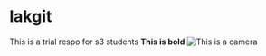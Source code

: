 # lakgit
This is a trial respo for s3 students
**This is bold**
![This is a camera](https://media.giphy.com/media/SOLVVPdEKoDkSKtYOh/giphy.gif)

